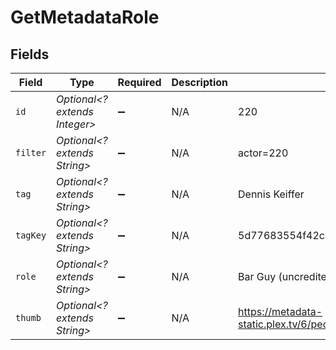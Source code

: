 # GetMetadataRole


## Fields

| Field                                                                         | Type                                                                          | Required                                                                      | Description                                                                   | Example                                                                       |
| ----------------------------------------------------------------------------- | ----------------------------------------------------------------------------- | ----------------------------------------------------------------------------- | ----------------------------------------------------------------------------- | ----------------------------------------------------------------------------- |
| `id`                                                                          | *Optional<? extends Integer>*                                                 | :heavy_minus_sign:                                                            | N/A                                                                           | 220                                                                           |
| `filter`                                                                      | *Optional<? extends String>*                                                  | :heavy_minus_sign:                                                            | N/A                                                                           | actor=220                                                                     |
| `tag`                                                                         | *Optional<? extends String>*                                                  | :heavy_minus_sign:                                                            | N/A                                                                           | Dennis Keiffer                                                                |
| `tagKey`                                                                      | *Optional<? extends String>*                                                  | :heavy_minus_sign:                                                            | N/A                                                                           | 5d77683554f42c001f8c4708                                                      |
| `role`                                                                        | *Optional<? extends String>*                                                  | :heavy_minus_sign:                                                            | N/A                                                                           | Bar Guy (uncredited)                                                          |
| `thumb`                                                                       | *Optional<? extends String>*                                                  | :heavy_minus_sign:                                                            | N/A                                                                           | https://metadata-static.plex.tv/6/people/648e9a7ea1d537bccfcd7615134b78ce.jpg |
